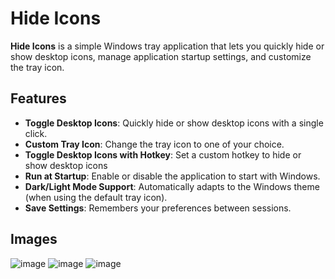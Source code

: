 # Hide Icons
**Hide Icons** is a simple Windows tray application that lets you quickly hide or show desktop icons, manage application startup settings, and customize the tray icon.

## Features
- **Toggle Desktop Icons**: Quickly hide or show desktop icons with a single click.
- **Custom Tray Icon**: Change the tray icon to one of your choice.
- **Toggle Desktop Icons with Hotkey**: Set a custom hotkey to hide or show desktop icons
- **Run at Startup**: Enable or disable the application to start with Windows.
- **Dark/Light Mode Support**: Automatically adapts to the Windows theme (when using the default tray icon).
- **Save Settings**: Remembers your preferences between sessions.

## Images
![image](https://github.com/user-attachments/assets/3ab899f3-b676-407f-af1f-ac2ab65b4c67)
![image](https://github.com/user-attachments/assets/446543ce-6eee-4b69-9d14-dfee572f7349)
![image](https://github.com/user-attachments/assets/cbad7e1b-7f69-4399-a7c2-7e17e012f7cd)
